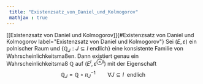 ```yaml
---
 title: "Existenzsatz_von_Daniel_und_Kolmogorov"
 mathjax : true
---
```

[\[Existenzsatz von Daniel und Kolmogorov\]]{#Existenzsatz von Daniel und Kolmogorov
label="Existenzsatz von Daniel und Kolmogorov"} Sei $(E, \varepsilon)$
ein polnischer Raum und
$\lbrace \mathbb{Q}_{J} : J \subseteq I \: \mathrm{endlich}\rbrace$ eine
konsistente Familie von Wahrscheinlichkeitsmaßen. Dann existiert genau
ein Wahrscheinlichkeitsmaß $\mathbb{Q}$ auf
$(E^{I},\varepsilon^{ \otimes I})$ mit der Eigenschaft
$${\mathbb{Q}}_{J} = \mathbb{Q} \circ {\pi_{J}}^{-1} \qquad \forall J \subseteq I \: \: \mathrm{endlich}
\label{eins}$$
